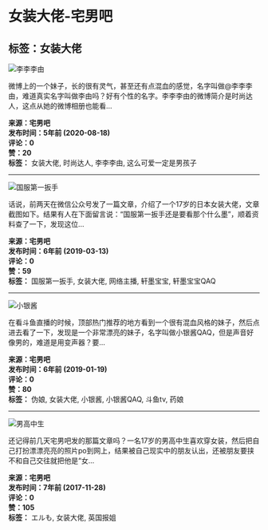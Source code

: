 # 女装大佬-宅男吧

## 标签：女装大佬

![李李李由](https://ac.meijiecao.net/ac/img/znb/wp-content/uploads/2020/08/202008192566905.jpg)

微博上的一个妹子，长的很有灵气，甚至还有点混血的感觉，名字叫做@李李李由，难道真实名字叫做李由吗？好有个性的名字。李李李由的微博简介是时尚达人，这点从她的微博相册也能看...

**来源：宅男吧**  
**发布时间：5年前 (2020-08-18)**  
**评论：0**  
**赞：20**  
**标签：** 女装大佬, 时尚达人, 李李李由, 这么可爱一定是男孩子

---

![国服第一扳手](https://ac.meijiecao.net/ac/img/znb/wp-content/uploads/2019/03/201903132047105_1.jpg)

话说，前两天在微信公众号发了一篇文章，介绍了一个17岁的日本女装大佬，文章截图如下。结果有人在下面留言说：“国服第一扳手还是要看那个什么墨”，顺着资料查了一下，发现这位...

**来源：宅男吧**  
**发布时间：6年前 (2019-03-13)**  
**评论：0**  
**赞：59**  
**标签：** 国服第一扳手, 女装大佬, 网络主播, 轩墨宝宝, 轩墨宝宝QAQ

---

![小银酱](https://ac.meijiecao.net/ac/img/znb/wp-content/uploads/2019/01/201901191984616.jpg)

在看斗鱼直播的时候，顶部热门推荐的地方看到一个很有混血风格的妹子，然后点进去看了一下，发现是一个非常漂亮的妹子，名字叫做小银酱QAQ，但是声音好像男的，难道是用变声器？要...

**来源：宅男吧**  
**发布时间：6年前 (2019-01-19)**  
**评论：0**  
**赞：80**  
**标签：** 伪娘, 女装大佬, 小银酱, 小银酱QAQ, 斗鱼tv, 药娘

---

![男高中生](https://ac.meijiecao.net/ac/img/znb/wp-content/uploads/2017/11/347548679.jpg)

还记得前几天宅男吧发的那篇文章吗？一名17岁的男高中生喜欢穿女装，然后把自己打扮漂漂亮亮的照片po到网上，结果被自己现实中的朋友认出，还被朋友要挟不和自己交往就把他是“女...

**来源：宅男吧**  
**发布时间：7年前 (2017-11-28)**  
**评论：0**  
**赞：105**  
**标签：** エルも, 女装大佬, 英国报姐